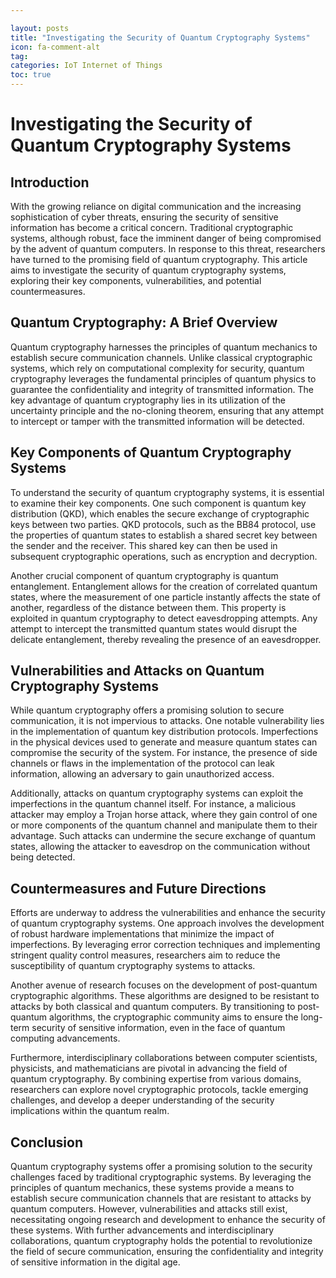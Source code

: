 ```yaml
---

layout: posts
title: "Investigating the Security of Quantum Cryptography Systems"
icon: fa-comment-alt
tag:      
categories: IoT Internet of Things
toc: true
---
```




# Investigating the Security of Quantum Cryptography Systems

## Introduction
With the growing reliance on digital communication and the increasing sophistication of cyber threats, ensuring the security of sensitive information has become a critical concern. Traditional cryptographic systems, although robust, face the imminent danger of being compromised by the advent of quantum computers. In response to this threat, researchers have turned to the promising field of quantum cryptography. This article aims to investigate the security of quantum cryptography systems, exploring their key components, vulnerabilities, and potential countermeasures.

## Quantum Cryptography: A Brief Overview
Quantum cryptography harnesses the principles of quantum mechanics to establish secure communication channels. Unlike classical cryptographic systems, which rely on computational complexity for security, quantum cryptography leverages the fundamental principles of quantum physics to guarantee the confidentiality and integrity of transmitted information. The key advantage of quantum cryptography lies in its utilization of the uncertainty principle and the no-cloning theorem, ensuring that any attempt to intercept or tamper with the transmitted information will be detected.

## Key Components of Quantum Cryptography Systems
To understand the security of quantum cryptography systems, it is essential to examine their key components. One such component is quantum key distribution (QKD), which enables the secure exchange of cryptographic keys between two parties. QKD protocols, such as the BB84 protocol, use the properties of quantum states to establish a shared secret key between the sender and the receiver. This shared key can then be used in subsequent cryptographic operations, such as encryption and decryption.

Another crucial component of quantum cryptography is quantum entanglement. Entanglement allows for the creation of correlated quantum states, where the measurement of one particle instantly affects the state of another, regardless of the distance between them. This property is exploited in quantum cryptography to detect eavesdropping attempts. Any attempt to intercept the transmitted quantum states would disrupt the delicate entanglement, thereby revealing the presence of an eavesdropper.

## Vulnerabilities and Attacks on Quantum Cryptography Systems
While quantum cryptography offers a promising solution to secure communication, it is not impervious to attacks. One notable vulnerability lies in the implementation of quantum key distribution protocols. Imperfections in the physical devices used to generate and measure quantum states can compromise the security of the system. For instance, the presence of side channels or flaws in the implementation of the protocol can leak information, allowing an adversary to gain unauthorized access.

Additionally, attacks on quantum cryptography systems can exploit the imperfections in the quantum channel itself. For instance, a malicious attacker may employ a Trojan horse attack, where they gain control of one or more components of the quantum channel and manipulate them to their advantage. Such attacks can undermine the secure exchange of quantum states, allowing the attacker to eavesdrop on the communication without being detected.

## Countermeasures and Future Directions
Efforts are underway to address the vulnerabilities and enhance the security of quantum cryptography systems. One approach involves the development of robust hardware implementations that minimize the impact of imperfections. By leveraging error correction techniques and implementing stringent quality control measures, researchers aim to reduce the susceptibility of quantum cryptography systems to attacks.

Another avenue of research focuses on the development of post-quantum cryptographic algorithms. These algorithms are designed to be resistant to attacks by both classical and quantum computers. By transitioning to post-quantum algorithms, the cryptographic community aims to ensure the long-term security of sensitive information, even in the face of quantum computing advancements.

Furthermore, interdisciplinary collaborations between computer scientists, physicists, and mathematicians are pivotal in advancing the field of quantum cryptography. By combining expertise from various domains, researchers can explore novel cryptographic protocols, tackle emerging challenges, and develop a deeper understanding of the security implications within the quantum realm.

## Conclusion
Quantum cryptography systems offer a promising solution to the security challenges faced by traditional cryptographic systems. By leveraging the principles of quantum mechanics, these systems provide a means to establish secure communication channels that are resistant to attacks by quantum computers. However, vulnerabilities and attacks still exist, necessitating ongoing research and development to enhance the security of these systems. With further advancements and interdisciplinary collaborations, quantum cryptography holds the potential to revolutionize the field of secure communication, ensuring the confidentiality and integrity of sensitive information in the digital age.